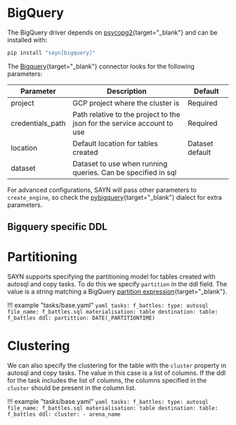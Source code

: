 # BigQuery

The BigQuery driver depends on [psycopg2](https://www.psycopg.org){target="\_blank"} and can be
installed with:

```bash
pip install "sayn[bigquery]"
```

The [Bigquery](https://cloud.google.com/bigquery){target="\_blank"} connector looks for the following parameters:

Parameter        | Description                           | Default
---------------- | ------------------------------------- | ---------------------------------------------
project          | GCP project where the cluster is      | Required
credentials_path | Path relative to the project to the json for the service account to use | Required
location         | Default location for tables created   | Dataset default
dataset          | Dataset to use when running queries. Can be specified in sql |

For advanced configurations, SAYN will pass other parameters to `create_engine`, so check the
[pybigquery](https://github.com/mxmzdlv/pybigquery){target="\_blank"}
dialect for extra parameters.

## Bigquery specific DDL

# Partitioning

SAYN supports specifying the partitioning model for tables created with autosql and copy tasks. To do
this we specify `partition` in the ddl field. The value is a string matching a BigQuery 
[partition expression](https://cloud.google.com/bigquery/docs/reference/standard-sql/data-definition-language#partition_expression){target="\_blank"}.

!!! example "tasks/base.yaml"
    ```yaml
    tasks:
      f_battles:
        type: autosql
        file_name: f_battles.sql
        materialisation: table
        destination:
          table: f_battles
        ddl:
          partittion: DATE(_PARTITIONTIME)
    ```

# Clustering

We can also specify the clustering for the table with the `cluster` property in autosql and copy tasks.
The value in this case is a list of columns. If the ddl for the task includes the list of columns, the
columns specified in the `cluster` should be present in the column list.

!!! example "tasks/base.yaml"
    ```yaml
    tasks:
      f_battles:
        type: autosql
        file_name: f_battles.sql
        materialisation: table
        destination:
          table: f_battles
        ddl:
        cluster:
          - arena_name
    ```
